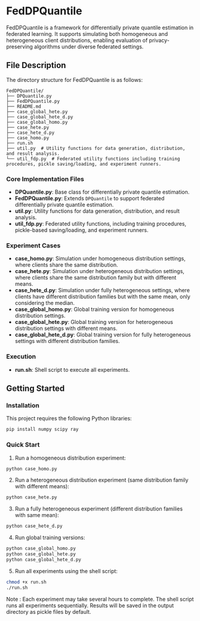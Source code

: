 # FedDPQuantile

FedDPQuantile is a framework for differentially private quantile estimation in federated learning. It supports simulating both homogeneous and heterogeneous client distributions, enabling evaluation of privacy-preserving algorithms under diverse federated settings.

## File Description

The directory structure for FedDPQuantile is as follows:

```{bash}
FedDPQuantile/
├── DPQuantile.py 
├── FedDPQuantile.py 
├── README.md
├── case_global_hete.py
├── case_global_hete_d.py
├── case_global_homo.py
├── case_hete.py
├── case_hete_d.py
├── case_homo.py
├── run.sh
├── util.py  # Utility functions for data generation, distribution, and result analysis.
└── util_fdp.py  # Federated utility functions including training procedures, pickle saving/loading, and experiment runners.
```

### Core Implementation Files

- **DPQuantile.py**: Base class for differentially private quantile estimation. 
- **FedDPQuantile.py**: Extends `DPQuantile` to support federated differentially private quantile estimation.
- **util.py**: Utility functions for data generation, distribution, and result analysis.
- **util_fdp.py**: Federated utility functions, including training procedures, pickle-based saving/loading, and experiment runners. 

### Experiment Cases

- **case_homo.py**: Simulation under homogeneous distribution settings, where clients share the same distribution.  
- **case_hete.py**: Simulation under heterogeneous distribution settings, where clients share the same distribution family but with different means.  
- **case_hete_d.py**: Simulation under fully heterogeneous settings, where clients have different distribution families but with the same mean, only considering the median.  
- **case_global_homo.py**: Global training version for homogeneous distribution settings.  
- **case_global_hete.py**: Global training version for heterogeneous distribution settings with different means.  
- **case_global_hete_d.py**: Global training version for fully heterogeneous settings with different distribution families.

### Execution

- **run.sh**: Shell script to execute all experiments.


## Getting Started

### Installation

This project requires the following Python libraries:
```bash
pip install numpy scipy ray
```

### Quick Start

1. Run a homogeneous distribution experiment:

```bash
python case_homo.py
```

2. Run a heterogeneous distribution experiment (same distribution family with different means):
```bash
python case_hete.py
```

3. Run a fully heterogeneous experiment (different distribution families with same mean):
```bash
python case_hete_d.py
```

4. Run global training versions:
```bash
python case_global_homo.py
python case_global_hete.py
python case_global_hete_d.py
```

5. Run all experiments using the shell script:

```bash
chmod +x run.sh
./run.sh
```

Note : Each experiment may take several hours to complete. The shell script runs all experiments sequentially. Results will be saved in the output directory as pickle files by default.